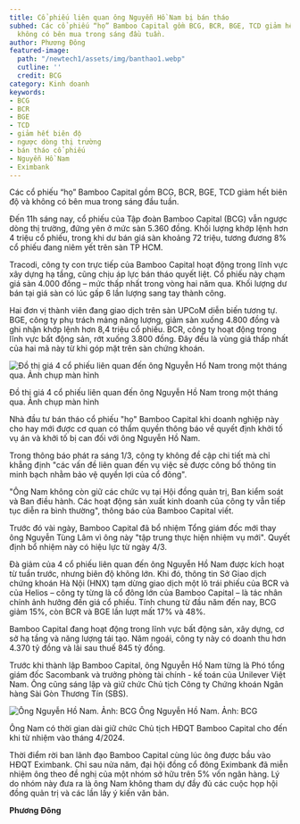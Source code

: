 ```yaml
---
title: Cổ phiếu liên quan ông Nguyễn Hồ Nam bị bán tháo
subhed: Các cổ phiếu “họ” Bamboo Capital gồm BCG, BCR, BGE, TCD giảm hết biên độ và
  không có bên mua trong sáng đầu tuần.
author: Phương Đông
featured-image:
  path: "/newtech1/assets/img/banthao1.webp"
  cutline: ''
  credit: BCG
category: Kinh doanh
keywords:
- BCG
- BCR
- BGE
- TCD
- giảm hết biên độ
- ngược dòng thị trường
- bán tháo cổ phiếu
- Nguyễn Hồ Nam
- Eximbank
---
```


Các cổ phiếu “họ” Bamboo Capital gồm BCG, BCR, BGE, TCD giảm hết biên độ và không có bên mua trong sáng đầu tuần.

Đến 11h sáng nay, cổ phiếu của Tập đoàn Bamboo Capital (BCG) vẫn ngược dòng thị trường, đứng yên ở mức sàn 5.360 đồng. Khối lượng khớp lệnh hơn 4 triệu cổ phiếu, trong khi dư bán giá sàn khoảng 72 triệu, tương đương 8% cổ phiếu đang niêm yết trên sàn TP HCM.

Tracodi, công ty con trực tiếp của Bamboo Capital hoạt động trong lĩnh vực xây dựng hạ tầng, cũng chịu áp lực bán tháo quyết liệt. Cổ phiếu này chạm giá sàn 4.000 đồng – mức thấp nhất trong vòng hai năm qua. Khối lượng dư bán tại giá sàn có lúc gấp 6 lần lượng sang tay thành công.

Hai đơn vị thành viên đang giao dịch trên sàn UPCoM diễn biến tương tự. BGE, công ty phụ trách mảng năng lượng, giảm sàn xuống 4.800 đồng và ghi nhận khớp lệnh hơn 8,4 triệu cổ phiếu. BCR, công ty hoạt động trong lĩnh vực bất động sản, rớt xuống 3.800 đồng. Đây đều là vùng giá thấp nhất của hai mã này từ khi góp mặt trên sàn chứng khoán.


![Đồ thị giá 4 cổ phiếu liên quan đến ông Nguyễn Hồ Nam trong một tháng qua. Ảnh chụp màn hình](/newtech1/assets/img/banthao2.webp)

Đồ thị giá 4 cổ phiếu liên quan đến ông Nguyễn Hồ Nam trong một tháng qua. Ảnh chụp màn hình

Nhà đầu tư bán tháo cổ phiếu "họ" Bamboo Capital khi doanh nghiệp này cho hay mới được cơ quan có thẩm quyền thông báo về quyết định khởi tố vụ án và khởi tố bị can đối với ông Nguyễn Hồ Nam.

Trong thông báo phát ra sáng 1/3, công ty không đề cập chi tiết mà chỉ khẳng định "các vấn đề liên quan đến vụ việc sẽ được công bố thông tin minh bạch nhằm bảo vệ quyền lợi của cổ đông".

"Ông Nam không còn giữ các chức vụ tại Hội đồng quản trị, Ban kiểm soát và Ban điều hành. Các hoạt động sản xuất kinh doanh của công ty vẫn tiếp tục diễn ra bình thường", thông báo của Bamboo Capital viết.

Trước đó vài ngày, Bamboo Capital đã bổ nhiệm Tổng giám đốc mới thay ông Nguyễn Tùng Lâm vì ông này "tập trung thực hiện nhiệm vụ mới". Quyết định bổ nhiệm này có hiệu lực từ ngày 4/3.

Đà giảm của 4 cổ phiếu liên quan đến ông Nguyễn Hồ Nam được kích hoạt từ tuần trước, nhưng biên độ không lớn. Khi đó, thông tin Sở Giao dịch chứng khoán Hà Nội (HNX) tạm dừng giao dịch một lô trái phiếu của BCR và của Helios – công ty từng là cổ đông lớn của Bamboo Capital – là tác nhân chính ảnh hưởng đến giá cổ phiếu. Tính chung từ đầu năm đến nay, BCG giảm 15%, còn BCR và BGE lần lượt mất 17% và 48%.

Bamboo Capital đang hoạt động trong lĩnh vực bất động sản, xây dựng, cơ sở hạ tầng và năng lượng tái tạo. Năm ngoái, công ty này có doanh thu hơn 4.370 tỷ đồng và lãi sau thuế 845 tỷ đồng.

Trước khi thành lập Bamboo Capital, ông Nguyễn Hồ Nam từng là Phó tổng giám đốc Sacombank và trưởng phòng tài chính - kế toán của Unilever Việt Nam. Ông cũng sáng lập và giữ chức Chủ tịch Công ty Chứng khoán Ngân hàng Sài Gòn Thương Tín (SBS).

![Ông Nguyễn Hồ Nam. Ảnh: BCG](/newtech1/assets/img/banthao3.webp)
Ông Nguyễn Hồ Nam. Ảnh: BCG

Ông Nam có thời gian dài giữ chức Chủ tịch HĐQT Bamboo Capital cho đến khi từ nhiệm vào tháng 4/2024.

Thời điểm rời ban lãnh đạo Bamboo Capital cùng lúc ông được bầu vào HĐQT Eximbank. Chỉ sau nửa năm, đại hội đồng cổ đông Eximbank đã miễn nhiệm ông theo đề nghị của một nhóm sở hữu trên 5% vốn ngân hàng. Lý do nhóm này đưa ra là ông Nam không tham dự đầy đủ các cuộc họp hội đồng quản trị và các lần lấy ý kiến văn bản.

**Phương Đông**
